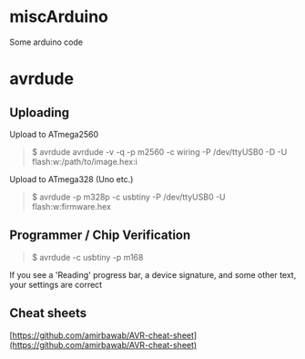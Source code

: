 miscArduino
===========

Some arduino code


avrdude
==========
Uploading
----------
Upload to ATmega2560  
>$ avrdude avrdude -v -q -p m2560 -c wiring -P /dev/ttyUSB0 -D -U flash:w:/path/to/image.hex:i

Upload to ATmega328 (Uno etc.)  
>$ avrdude -p m328p -c usbtiny -P /dev/ttyUSB0 -U flash:w:firmware.hex

Programmer / Chip Verification
----------
>$ avrdude -c usbtiny -p m168

If you see a 'Reading' progress bar, a device signature, and some other text, your settings are correct


Cheat sheets
----------
[https://github.com/amirbawab/AVR-cheat-sheet](https://github.com/amirbawab/AVR-cheat-sheet) 